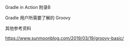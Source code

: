 Gradle in Action 附录B

Gradle 用户所需要了解的 Groovy

其他参考资料

https://www.sunmoonblog.com/2019/03/19/groovy-basic/